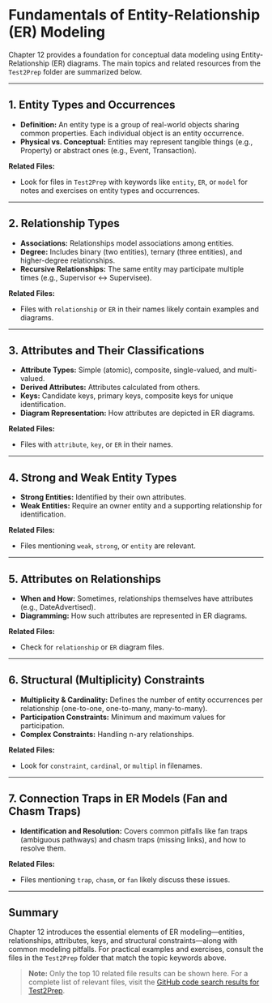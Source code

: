 # Fundamentals of Entity-Relationship (ER) Modeling

Chapter 12 provides a foundation for conceptual data modeling using Entity-Relationship (ER) diagrams. The main topics and related resources from the `Test2Prep` folder are summarized below.

---

## 1. Entity Types and Occurrences

- **Definition:** An entity type is a group of real-world objects sharing common properties. Each individual object is an entity occurrence.
- **Physical vs. Conceptual:** Entities may represent tangible things (e.g., Property) or abstract ones (e.g., Event, Transaction).

**Related Files:**

- Look for files in `Test2Prep` with keywords like `entity`, `ER`, or `model` for notes and exercises on entity types and occurrences.

---

## 2. Relationship Types

- **Associations:** Relationships model associations among entities.
- **Degree:** Includes binary (two entities), ternary (three entities), and higher-degree relationships.
- **Recursive Relationships:** The same entity may participate multiple times (e.g., Supervisor ↔ Supervisee).

**Related Files:**

- Files with `relationship` or `ER` in their names likely contain examples and diagrams.

---

## 3. Attributes and Their Classifications

- **Attribute Types:** Simple (atomic), composite, single-valued, and multi-valued.
- **Derived Attributes:** Attributes calculated from others.
- **Keys:** Candidate keys, primary keys, composite keys for unique identification.
- **Diagram Representation:** How attributes are depicted in ER diagrams.

**Related Files:**

- Files with `attribute`, `key`, or `ER` in their names.

---

## 4. Strong and Weak Entity Types

- **Strong Entities:** Identified by their own attributes.
- **Weak Entities:** Require an owner entity and a supporting relationship for identification.

**Related Files:**

- Files mentioning `weak`, `strong`, or `entity` are relevant.

---

## 5. Attributes on Relationships

- **When and How:** Sometimes, relationships themselves have attributes (e.g., DateAdvertised).
- **Diagramming:** How such attributes are represented in ER diagrams.

**Related Files:**

- Check for `relationship` or `ER` diagram files.

---

## 6. Structural (Multiplicity) Constraints

- **Multiplicity & Cardinality:** Defines the number of entity occurrences per relationship (one-to-one, one-to-many, many-to-many).
- **Participation Constraints:** Minimum and maximum values for participation.
- **Complex Constraints:** Handling n-ary relationships.

**Related Files:**

- Look for `constraint`, `cardinal`, or `multipl` in filenames.

---

## 7. Connection Traps in ER Models (Fan and Chasm Traps)

- **Identification and Resolution:** Covers common pitfalls like fan traps (ambiguous pathways) and chasm traps (missing links), and how to resolve them.

**Related Files:**

- Files mentioning `trap`, `chasm`, or `fan` likely discuss these issues.

---

## Summary

Chapter 12 introduces the essential elements of ER modeling—entities, relationships, attributes, keys, and structural constraints—along with common modeling pitfalls. For practical examples and exercises, consult the files in the `Test2Prep` folder that match the topic keywords above.

> **Note:** Only the top 10 related file results can be shown here. For a complete list of relevant files, visit the [GitHub code search results for Test2Prep](https://github.com/230500226/DSS370S/search?q=ER+entity+relationship+model+key+attribute+diagram+trap+constraint+weak+strong+chasm+fan+cardinal+participation+multipl+in%3Apath+repo%3A230500226%2FDSS370S).
